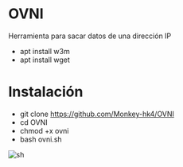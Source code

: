 # OVNI
Herramienta para sacar datos de una dirección IP
- apt install w3m
- apt install wget

# Instalación
- git clone https://github.com/Monkey-hk4/OVNI
- cd OVNI
- chmod +x ovni
- bash ovni.sh

![sh](https://i.postimg.cc/1z3p1ZRC/IMG-20201217-214748.jpg)
